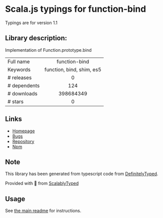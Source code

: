 
# Scala.js typings for function-bind

Typings are for version 1.1

## Library description:
Implementation of Function.prototype.bind

|                    |                 |
| ------------------ | :-------------: |
| Full name          | function-bind |
| Keywords           | function, bind, shim, es5 |
| # releases         | 0 |
| # dependents       | 124 |
| # downloads        | 398684349 |
| # stars            | 0 |

## Links
- [Homepage](https://github.com/Raynos/function-bind)
- [Bugs](https://github.com/Raynos/function-bind/issues)
- [Repository](https://github.com/Raynos/function-bind)
- [Npm](https://www.npmjs.com/package/function-bind)
    


## Note
This library has been generated from typescript code from [DefinitelyTyped](https://definitelytyped.org).

Provided with :purple_heart: from [ScalablyTyped](https://github.com/oyvindberg/ScalablyTyped)

## Usage
See [the main readme](../../readme.md) for instructions.


